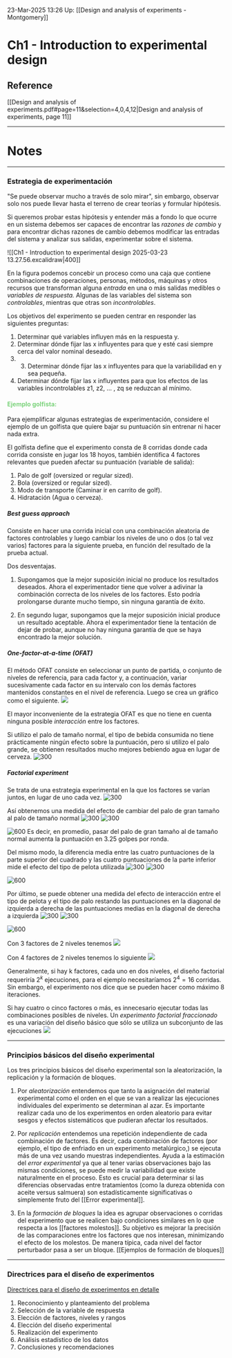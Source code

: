 23-Mar-2025 13:26
Up: [[Design and analysis of experiments - Montgomery]]
# Ch1 - Introduction to experimental design

## Reference
[[Design and analysis of experiments.pdf#page=11&selection=4,0,4,12|Design and analysis of experiments, page 11]]
___
# Notes

___
### Estrategia de experimentación

"Se puede observar mucho a través de solo mirar", sin embargo, observar solo nos puede llevar hasta el terreno de crear teorías y formular hipótesis. 

Si queremos probar estas hipótesis y entender más a fondo lo que ocurre en un sistema debemos ser capaces de encontrar las _razones de cambio_ y para encontrar dichas razones de cambio debemos modificar las entradas del sistema y analizar sus salidas, experimentar sobre el sistema.

![[Ch1 - Introduction to experimental design 2025-03-23 13.27.56.excalidraw|400]]

En la figura podemos concebir un proceso como una caja que contiene combinaciones de operaciones, personas, métodos, máquinas y otros recursos que transforman alguna _entrada_ en una o más salidas medibles o _variables de respuesta._
Algunas de las variables del sistema son _controlables_, mientras que otras son _incontrolables_. 

Los objetivos del experimento se pueden centrar en responder las siguientes preguntas:
1. Determinar qué variables influyen más en la respuesta y.
2. Determinar dónde fijar las x influyentes para que y esté casi siempre cerca del valor nominal deseado.
3. 3. Determinar dónde fijar las x influyentes para que la variabilidad en y sea pequeña.
4. Determinar dónde fijar las x influyentes para que los efectos de las variables incontrolables z1, z2, … , zq se reduzcan al mínimo.

#### <span style="color:7cd37c;">Ejemplo golfista:</span>

Para ejemplificar algunas estrategias de experimentación, considere el ejemplo de un golfista que quiere bajar su puntuación sin entrenar ni hacer nada extra. 

El golfista define que el experimento consta de 8 corridas donde cada corrida consiste en jugar los 18 hoyos, también identifica 4 factores relevantes que pueden afectar su puntuación (variable de salida):

1. Palo de golf (oversized or regular sized).
2. Bola (oversized or regular sized).
3. Modo de transporte (Caminar ir en carrito de golf).
4. Hidratación (Agua o cerveza).
##### Best guess approach
Consiste en hacer una corrida inicial con una combinación aleatoria de factores controlables y luego cambiar los niveles de uno o dos (o tal vez varios) factores para la siguiente prueba, en función del resultado de la prueba actual. 

Dos desventajas. 
1. Supongamos que la mejor suposición inicial no produce los resultados deseados. Ahora el experimentador tiene que volver a adivinar la combinación correcta de los niveles de los factores. Esto podría prolongarse durante mucho tiempo, sin ninguna garantía de éxito. 
   
2. En segundo lugar, supongamos que la mejor suposición inicial produce un resultado aceptable. Ahora el experimentador tiene la tentación de dejar de probar, aunque no hay ninguna garantía de que se haya encontrado la mejor solución.

##### One-factor-at-a-time (OFAT)
El método OFAT consiste en seleccionar un punto de partida, o conjunto de niveles de referencia, para cada factor y, a continuación, variar sucesivamente cada factor en su intervalo con los demás factores mantenidos constantes en el nivel de referencia. Luego se crea un gráfico como el siguiente.
![](https://i.imgur.com/lY30yOP.png)

El mayor inconveniente de la estrategia OFAT es que no tiene en cuenta ninguna posible _interacción_ entre los factores.

Si utilizo el palo de tamaño normal, el tipo de bebida consumida no tiene prácticamente ningún efecto sobre la puntuación, pero si utilizo el palo grande, se obtienen resultados mucho mejores bebiendo agua en lugar de cerveza.
![300](https://i.imgur.com/QCNtY3K.png)

##### Factorial experiment
Se trata de una estrategia experimental en la que los factores se varían juntos, en lugar de uno cada vez. 
![300](https://i.imgur.com/oJsW9tw.png)

Así obtenemos una medida del efecto de cambiar del palo de gran tamaño al palo de tamaño normal
![300](https://i.imgur.com/wK5Tl1s.png) ![300](https://i.imgur.com/eVL4onI.png)

![600](https://i.imgur.com/wPyITZr.png)
Es decir, en promedio, pasar del palo de gran tamaño al de tamaño normal aumenta la puntuación en 3.25 golpes por ronda.

Del mismo modo, la diferencia media entre las cuatro puntuaciones de la parte superior del cuadrado y las cuatro puntuaciones de la parte inferior mide el efecto del tipo de pelota utilizada
![300](https://i.imgur.com/rpHGTjO.png) ![300](https://i.imgur.com/eVL4onI.png)

![600](https://i.imgur.com/DeKOZk6.png)

Por último, se puede obtener una medida del efecto de interacción entre el tipo de pelota y el tipo de palo restando las puntuaciones en la diagonal de izquierda a derecha de las puntuaciones medias en la diagonal de derecha a izquierda
![300](https://i.imgur.com/SfUxDTT.png) ![300](https://i.imgur.com/eVL4onI.png)

![600](https://i.imgur.com/NtQk4Wq.png)

Con 3 factores de 2 niveles tenemos
![](https://i.imgur.com/AzPqKPT.png)

Con 4 factores de 2 niveles tenemos lo siguiente
![](https://i.imgur.com/KlmInf6.png)

Generalmente, si hay k factores, cada uno en dos niveles, el diseño factorial requeriría $2^k$ ejecuciones, para el ejemplo necesitaríamos $2^4 = 16$ corridas. Sin embargo, el experimento nos dice que se pueden hacer como máximo 8 iteraciones.

 Si hay cuatro o cinco factores o más, es innecesario ejecutar todas las combinaciones posibles de niveles. Un _experimento factorial fraccionado_ es una variación del diseño básico que sólo se utiliza un subconjunto de las ejecuciones 
![](https://i.imgur.com/L7s3mmC.png)
___
### Principios básicos del diseño experimental

Los tres principios básicos del diseño experimental son la aleatorización, la replicación y la formación de bloques.

1. Por _aleatorización_ entendemos que tanto la asignación del material experimental como el orden en el que se van a realizar las ejecuciones individuales del experimento se determinan al azar. Es importante realizar cada uno de los experimentos en orden aleatorio para evitar sesgos y efectos sistemáticos que pudieran afectar los resultados.

2. Por _replicación_ entendemos una repetición independiente de cada combinación de factores. Es decir, cada combinación de factores (por ejemplo, el tipo de enfriado en un experimento metalúrgico,) se ejecuta más de una vez usando muestras independientes. Ayuda a la estimación del _error experimental_ ya que al tener varias observaciones bajo las mismas condiciones, se puede medir la variabilidad que existe naturalmente en el proceso. Esto es crucial para determinar si las diferencias observadas entre tratamientos (como la dureza obtenida con aceite versus salmuera) son estadísticamente significativas o simplemente fruto del [[Error experimental]].

3. En la _formación de bloques_ la idea es agrupar observaciones o corridas del experimento que se realicen bajo condiciones similares en lo que respecta a los [[factores molestos]]. Su objetivo es mejorar la precisión de las comparaciones entre los factores que nos interesan, minimizando el efecto de los molestos. De manera típica, cada nivel del factor perturbador pasa a ser un bloque. [[Ejemplos de formación de bloques]]
___

### Directrices para el diseño de experimentos

[Directrices para el diseño de experimentos en detalle](file:///C:/Users/brand/OneDrive/Documents/ObsidianVault/BrandonTrigueros/6%20-%20Attachments/Design%20and%20analysis%20of%20experiments.pdf#%5B%7B%22num%22%3A39%2C%22gen%22%3A0%7D%2C%7B%22name%22%3A%22XYZ%22%7D%2C144.855%2C576.0482%2C0%5D)

1. Reconocimiento y planteamiento del problema
2. Selección de la variable de respuesta
3. Elección de factores, niveles y rangos
4. Elección del diseño experimental
5. Realización del experimento
6. Análisis estadístico de los datos
7. Conclusiones y recomendaciones